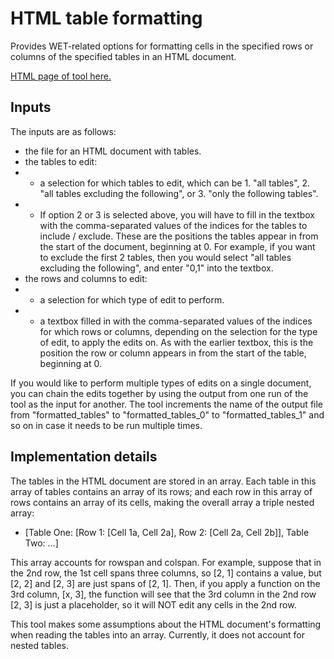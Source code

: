 # HTML table formatting
Provides WET-related options for formatting cells in the specified rows or columns of the specified tables in an HTML document.

[HTML page of tool here.](table_formatter.html)

## Inputs

The inputs are as follows:
- the file for an HTML document with tables.
- the tables to edit:
- - a selection for which tables to edit, which can be 1. "all tables", 2. "all tables excluding the following", or 3. "only the following tables".
- - If option 2 or 3 is selected above, you will have to fill in the textbox with the comma-separated values of the indices for the tables to include / exclude. These are the positions the tables appear in from the start of the document, beginning at 0. For example, if you want to exclude the first 2 tables, then you would select "all tables excluding the following", and enter "0,1" into the textbox.
- the rows and columns to edit:
- - a selection for which type of edit to perform.
- - a textbox filled in with the comma-separated values of the indices for which rows or columns, depending on the selection for the type of edit, to apply the edits on. As with the earlier textbox, this is the position the row or column appears in from the start of the table, beginning at 0.

If you would like to perform multiple types of edits on a single document, you can chain the edits together by using the output from one run of the tool as the input for another. The tool increments the name of the output file from "formatted_tables" to "formatted_tables_0" to "formatted_tables_1" and so on in case it needs to be run multiple times.

## Implementation details

The tables in the HTML document are stored in an array. Each table in this array of tables contains an array of its rows; and each row in this array of rows contains an array of its cells, making the overall array a triple nested array:
- [Table One: [Row 1: [Cell 1a, Cell 2a], Row 2: [Cell 2a, Cell 2b]], Table Two: ...]

This array accounts for rowspan and colspan. For example, suppose that in the 2nd row, the 1st cell spans three columns, so [2, 1] contains a value, but [2, 2] and [2, 3] are just spans of [2, 1]. Then, if you apply a function on the 3rd column, [x, 3], the function will see that the 3rd column in the 2nd row [2, 3] is just a placeholder, so it will NOT edit any cells in the 2nd row.

This tool makes some assumptions about the HTML document's formatting when reading the tables into an array. Currently, it does not account for nested tables.
